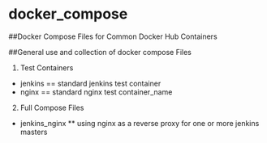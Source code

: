 # docker_compose

##Docker Compose Files for Common Docker Hub Containers

##General use and collection of docker compose Files

1. Test Containers
* jenkins == standard jenkins test container
* nginx == standard nginx test container_name

2. Full Compose Files
* jenkins_nginx
** using nginx as a reverse proxy for one or more jenkins masters

